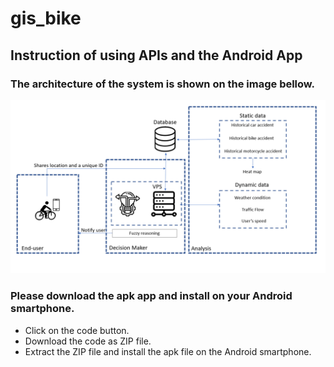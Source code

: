 # gis_bike
## Instruction of using APIs and the Android App
### The architecture of the system is shown on the image bellow.
![Architecture](/Img/architecture.PNG)
### Please download the apk app and install on your Android smartphone. 
* Click on the code button.
* Download the code as ZIP file.
* Extract the ZIP file and install the apk file on the Android smartphone.
